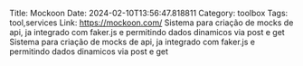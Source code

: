 Title: Mockoon
Date: 2024-02-10T13:56:47.818811
Category: toolbox
Tags: tool,services
Link: https://mockoon.com/
Sistema para criação de mocks de api, ja integrado com faker.js e permitindo dados dinamicos via post e get
Sistema para criação de mocks de api, ja integrado com faker.js e permitindo dados dinamicos via post e get
